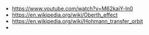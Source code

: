 - https://www.youtube.com/watch?v=M62kajY-ln0
- https://en.wikipedia.org/wiki/Oberth_effect
- https://en.wikipedia.org/wiki/Hohmann_transfer_orbit
-